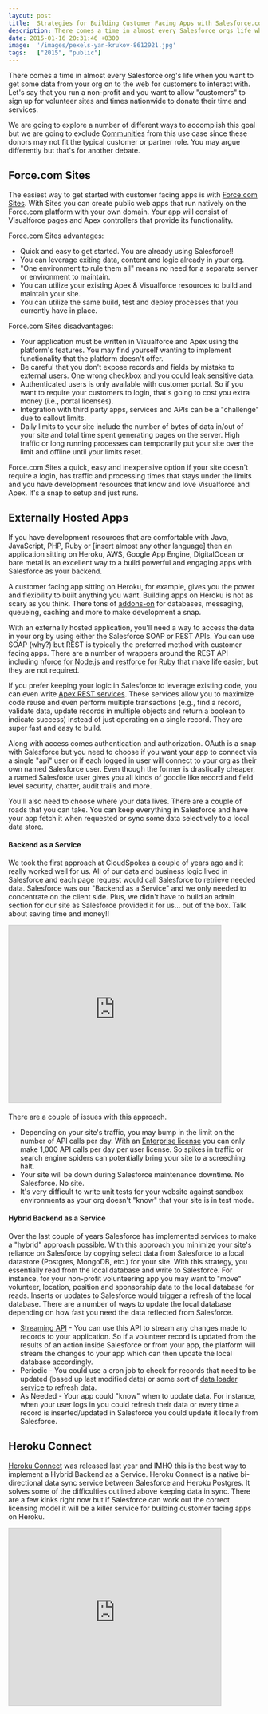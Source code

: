 ```yaml
---
layout: post
title:  Strategies for Building Customer Facing Apps with Salesforce.com
description: There comes a time in almost every Salesforce orgs life when you want to get some data from your org on to the web for customers to interact with. Lets say that you run a non-profit and you want to allow customers to sign up for volunteer sites and times nationwide to donate their time and services. We are going to explore a number of different ways to accomplish this goal but we are going to exclude Communities  from this use case since these donors may not fit the typical customer or partner r
date: 2015-01-16 20:31:46 +0300
image:  '/images/pexels-yan-krukov-8612921.jpg'
tags:   ["2015", "public"]
---
```

<p>There comes a time in almost every Salesforce org's life when you want to get some data from your org on to the web for customers to interact with. Let's say that you run a non-profit and you want to allow "customers" to sign up for volunteer sites and times nationwide to donate their time and services.</p>
<p>We are going to explore a number of different ways to accomplish this goal but we are going to exclude <a href="http://www.salesforce.com/communities/overview/">Communities</a> from this use case since these donors may not fit the typical customer or partner role. You may argue differently but that's for another debate.</p>
<h2 id="forcecomsites">Force.com Sites</h2>
<p>The easiest way to get started with customer facing apps is with <a href="https://developer.salesforce.com/page/Sites">Force.com Sites</a>. With Sites you can create public web apps that run natively on the Force.com platform with your own domain. Your app will consist of Visualforce pages and Apex controllers that provide its functionality.</p>
<p>Force.com Sites advantages:</p>
<ul>
<li>Quick and easy to get started. You are already using Salesforce!!</li>
<li>You can leverage exiting data, content and logic already in your org.</li>
<li>"One environment to rule them all" means no need for a separate server or environment to maintain.</li>
<li>You can utilize your existing Apex & Visualforce resources to build and maintain your site.</li>
<li>You can utilize the same build, test and deploy processes that you currently have in place.</li>
</ul>
<p>Force.com Sites disadvantages:</p>
<ul>
<li>Your application must be written in Visualforce and Apex using the platform's features. You may find yourself wanting to implement functionality that the platform doesn't offer.</li>
<li>Be careful that you don't expose records and fields by mistake to external users. One wrong checkbox and you could leak sensitive data.</li>
<li>Authenticated users is only available with customer portal. So if you want to require your customers to login, that's going to cost you extra money (i.e., portal licenses).</li>
<li>Integration with third party apps, services and APIs can be a "challenge" due to callout limits.</li>
<li>Daily limits to your site include the number of bytes of data in/out of your site and total time spent generating pages on the server. High traffic or long running processes can temporarily put your site over the limit and offline until your limits reset.</li>
</ul>
<p>Force.com Sites a quick, easy and inexpensive option if your site doesn't require a login, has traffic and processing times that stays under the limits and you have development resources that know and love Visualforce and Apex. It's a snap to setup and just runs.</p>
<h2 id="externallyhostedapps">Externally Hosted Apps</h2>
<p>If you have development resources that are comfortable with Java, JavaScript, PHP, Ruby or [insert almost any other language] then an application sitting on Heroku, AWS, Google App Engine, DigitalOcean or bare metal is an excellent way to a build powerful and engaging apps with Salesforce as your backend.</p>
<p>A customer facing app sitting on Heroku, for example, gives you the power and flexibility to built anything you want. Building apps on Heroku is not as scary as you think. There tons of <a href="https://addons.heroku.com/">addons-on</a> for databases, messaging, queueing, caching and more to make development a snap.</p>
<p>With an externally hosted application, you'll need a way to access the data in your org by using either the Salesforce SOAP or REST APIs. You can use SOAP (why?) but REST is typically the preferred method with customer facing apps. There are a number of wrappers around the REST API including <a href="https://github.com/kevinohara80/nforce">nforce for Node.js</a> and <a href="https://github.com/ejholmes/restforce">restforce for Ruby</a> that make life easier, but they are not required.</p>
<p>If you prefer keeping your logic in Salesforce to leverage existing code, you can even write <a href="/2011/07/21/video-tutorial-building-apis-with-salesforce-com-apex-rest-services/">Apex REST services</a>. These services allow you to maximize code reuse and even perform multiple transactions (e.g., find a record, validate data, update records in multiple objects and return a boolean to indicate success) instead of just operating on a single record. They are super fast and easy to build.</p>
<p>Along with access comes authentication and authorization. OAuth is a snap with Salesforce but you need to choose if you want your app to connect via a single "api" user or if each logged in user will connect to your org as their own named Salesforce user. Even though the former is drastically cheaper, a named Salesforce user gives you all kinds of goodie like record and field level security, chatter, audit trails and more.</p>
<p>You'll also need to choose where your data lives. There are a couple of roads that you can take. You can keep everything in Salesforce and have your app fetch it when requested or sync some data selectively to a local data store.</p>
<h4 id="backendasaservice">Backend as a Service</h4>
<p>We took the first approach at CloudSpokes a couple of years ago and it really worked well for us. All of our data and business logic lived in Salesforce and each page request would call Salesforce to retrieve needed data. Salesforce was our "Backend as a Service" and we only needed to concentrate on the client side. Plus, we didn't have to build an admin section for our site as Salesforce provided it for us... out of the box. Talk about saving time and money!!</p>
<div class="flex-video"><iframe src="http://www.slideshare.net/slideshow/embed_code/28525333" width="425" height="355" frameborder="0" marginwidth="0" marginheight="0" scrolling="no" style="border:1px solid #CCC; border-width:1px; margin-bottom:5px; max-width: 100%;" allowfullscreen> </iframe></div>
<p>There are a couple of issues with this approach.</p>
<ul>
<li>Depending on your site's traffic, you may bump in the limit on the number of API calls per day. With an <a href="https://help.salesforce.com/HTViewHelpDoc?id=integrate_api_rate_limiting.htm">Enterprise license</a> you can only make 1,000 API calls per day per user license. So spikes in traffic or search engine spiders can potentially bring your site to a screeching halt.</li>
<li>Your site will be down during Salesforce maintenance downtime. No Salesforce. No site.</li>
<li>It's very difficult to write unit tests for your website against sandbox environments as your org doesn't "know" that your site is in test mode.</li>
</ul>
<h4 id="hybridbackendasaservice">Hybrid Backend as a Service</h4>
<p>Over the last couple of years Salesforce has implemented services to make a "hybrid" approach possible. With this approach you minimize your site's reliance on Salesforce by copying select data from Salesforce to a local datastore (Postgres, MongoDB, etc.) for your site. With this strategy, you essentially read from the local database and write to Salesforce. For instance, for your non-profit volunteering app you may want to "move" volunteer, location, position and sponsorship data to the local database for reads. Inserts or updates to Salesforce would trigger a refresh of the local database. There are a number of ways to update the local database depending on how fast you need the data reflected from Salesforce.</p>
<ul>
<li><a href="/2013/01/16/force-com-streaming-api-with-ruby/">Streaming API</a> - You can use this API to stream any changes made to records to your application. So if a volunteer record is updated from the results of an action inside Salesforce or from your app, the platform will stream the changes to your app which can then update the local database accordingly.</li>
<li>Periodic - You could use a cron job to check for records that need to be updated (based up last modified date) or some sort of <a href="https://developer.salesforce.com/page/Data_Loader">data loader service</a> to refresh data.</li>
<li>As Needed - Your app could "know" when to update data. For instance, when your user logs in you could refresh their data or every time a record is inserted/updated in Salesforce you could update it locally from Salesforce.</li>
</ul>
<h2 id="herokuconnect">Heroku Connect</h2>
<p><a href="https://www.heroku.com/connect">Heroku Connect</a> was released last year and IMHO this is the best way to implement a Hybrid Backend as a Service. Heroku Connect is a native bi-directional data sync service between Salesforce and Heroku Postgres. It solves some of the difficulties outlined above keeping data in sync. There are a few kinks right now but if Salesforce can work out the correct licensing model it will be a killer service for building customer facing apps on Heroku.</p>
<div class="flex-video"><iframe src="http://www.slideshare.net/slideshow/embed_code/40354424" width="425" height="355" frameborder="0" marginwidth="0" marginheight="0" scrolling="no" style="border:1px solid #CCC; border-width:1px; margin-bottom:5px; max-width: 100%;" allowfullscreen> </iframe></div>

